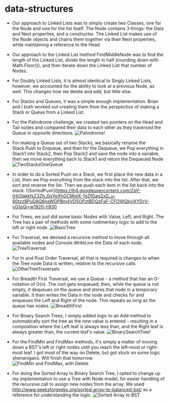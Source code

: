 # data-structures

- Our approach to Linked Lists was to simply create two Classes, one for the Node and one for the list itself. The Node contains 3 things: the Data and Next properties, and a constructor. The Linked List makes use of the Node objects and chains them together via their Next properties, while maintaining a reference to the Head.

- Our approach to the Linked List method FindMiddleNode was to find the length of the Linked List, divide the length in half (rounding down with Math.Floor()), and then iterate down the Linked List that number of Nodes.

- For Doubly Linked Lists, it is almost identical to Singly Linked Lists, however, we accounted for the ability to look at a previous Node, as well. This changes how we delete and add, but little else.

- For Stacks and Queues, it was a simple enough implementation. Brian and I both worked out creating them from the perspective of making a Stack or Queue from a Linked List.

- For the Palindrome challenge, we created two pointers on the Head and Tail nodes and compared their data to each other as they traversed the Queue in opposite directions.
![Palindrome!](https://imgur.com/a/IX8Fl)

- For making a Queue out of two Stacks, we basically rename the Stack.Push to Enqueue, and then for the Dequeue, we Pop everything in Stack1 into Stack2, then Pop Stack2 and save the node into a variable, then we move everything back to Stack1 and return the Dequeued Node
![TwoStacksOneQueue](https://imgur.com/a/OMwsY)

- In order to do a Sorted Push on a Stack, we first place the new data in a List, then we Pop everything from the stack into the list. After that, we sort and reverse the list. Then we push each item in the list back into the stack.
![SortedPush](https://lh4.googleusercontent.com/ZpY-tHiOlakkfsZ3Zh_0qYgXhGCMqtX-1gZfGag2xG_u-80tzz8PuDAQ6neWDPBm4VD5OPztBDQzFaF-CFOWQkyiXYDrV-yG1qQj=w1920-h930

- For Trees, we just did some basic Nodes with Value, Left, and Right. The Tree has a pair of methods with some rudimentary logic to add to the left or right node.
![BasicTree](https://lh3.googleusercontent.com/73SqXCYvYDqNyfBu4IYDoXcTTnIF_erXZSHfIDS_7_5nEMc0lqClF7hFDanfsFDY1FZkwgeFHFf1AMDv3L5xWlOMGqPQd3OD2rO8=w1920-h930)

- For Traversal, we devised a recursive method to move through all available nodes and Console.WriteLine the Data of each node.
![TreeTraversal](https://lh5.googleusercontent.com/bZbc8lVs_GQUKxobYsJ1onWSoUVfjbVGCk7HT0aLfnarLAmVOoEjs-vWe4MGhrXuIRXO6nxO6QIQp4ncDgIa9lxvB4VJjuw51-GS=w1920-h930)

- For In and Post Order Traversal, all that is required is changes to when the Tree node Data is written, relative to the recursive calls
![OtherTreeTraversals](https://lh4.googleusercontent.com/NfFqdnUZIMy-DfFgfu4BphaVWo5FhMaOttwG7ggn5s-nV9uyigUP0vLSaeIpF2hfW8I-Jg5VE90VzJ7WUt_XilEu0KXDzOLtcrx2=w1920-h930)

- For Breadth First Traversal, we use a Queue - a method that has an O-notation of O(n). The root gets enqueued, then, while the queue is not empty, it dequeues on the queue and stores that node in a temporary variable. It then writes the Data in the node and checks for and enqueues the Left and Right of the node. This repeats as long as the queue has nodes.
![BreadthFirst](https://lh4.googleusercontent.com/40y48WmIlM78Uc9az65Dj4Besl34GjrZsMLDf7eRoqJ1GtVMV5gMOr_lkijOx-9T0jCZHWFVtwc9kTjjIExdbLBJI6vF2WnNR3u2=w1920-h930)

- For Binary Search Trees, I simply added logic to an Add method to automatically sort the tree as the new value is entered - resulting in a composition where the Left leaf is always less than, and the Right leaf is always greater than, the current leaf's value.
![BinarySearchTree!](https://lh3.googleusercontent.com/1eFqsuZoNVa8uJ9bthfvWIvcTrPL5UK2p7aQ9rmNE2s_16_o0QKFM9MgX7YliLiPCCm0YX4gzut3ZahRedJ1m5NpFs_dyLUdlRFqssI-OLOHa-GwOWUKEGOyvd4WcL5T3ZlSYSIZgOe1alM96yRzT6bCrXX2AUUPLXnOGJ9k_S9JjcibRnpGv-0Afy9k6fjr7JCzsu4QFFus7RDaSmLqpoI7lIDx-dObsb9wgRTrb_xN3FJ0PLT7hhtG9Xv_XSzlAYilwJwtUhhcjOQGvA3Fr7ooEQ1iM8DnxFd76mzQcy0RxKx7z6RpwCFHEo_jHwiLzSF1sk6aX9ABx8wafbmQVPvzem8ysbIbs8msgoyQ5bpA4-VNsDuH2yM9c8-iu5ZLKTrTdTPCz3wKpVn0_0BCyMicv63xfuy1psq6BEkvpDFRE9kuOwLeUEOY9icnNGNibxgK8F_fNKgPmBQHF0Iq9tRI-ehgiBQCI3QUvPs9EAS9RpvnGz5j8M_4vmA8t9ynxcokzf9Hd0HceECXk3scNNSAdaAw2sFOKdw0digXWH2n7ZpkA53HYVdI0SdWmLa6mCOfU0Du7MbgfIJz5NQWO0kSBwiZoh3K_SXjk7yIww=w712-h949-no)

- For the FindMin and FindMax methods, it's simply a matter of moving down a BST's left or right nodes until you reach the left-most or right-most leaf. I got most of the way on Delete, but got stuck on some logic shenanigans. Will finish that tomorrow.
![FindMin and FindMax, with Delete](https://lh3.googleusercontent.com/8XqF6blGN20bPJ8wU0H-bOAq5jorMFvpe53V_mxwW_852pd-ei1bZKysdY8BhlUzV4PXM956gzLDC4mEUVVlSThURzILL73K07n39vnw4E4zrtAe4r7iVt_Vh2MgNL7Kbv3ipooFYpNaGdpXf8Y_8ambTIdnFzNj8bv0Y4Bot2qWmyGY_AjQvsQ404Y6mrS1Fm5Miv5nJ3tGOOScE6ClEVLr2oNNrChter_cWWElROsPIRfR82OcqyIUAgjyBxxog-FnOzFZSOu2PlySh0N1C4PB5bHkiS6WItibm-IWmLM-nh8BO78dV08yZffhikYLKEcQFwU207JT-KSrXj_IrJO2bJbVfCXIy1z7VZaB3EFLX-XhBy-1KU7yK-n2HfmaJm90RML7SQv1pJ1TtcD2p9D-h3as2uyRz9a7ALj1Fzt62ymPt1M7h5jnw6waTPwibhBgb9fqbksjd8cakgcfYoqyhSNO8h0F2tlNeqNYKflnH9TIJH61b2yyu-sI8knR1MYt2Ur_nlG8e_g4A8N1vQyfuYGPRTflpcYJCb61AG-nbmTIagrIdburVNbGkyVZSduByCnVyK1RC1p0P7Opprj0C1CzcJjmI6mE8UBE3A=w1266-h949-no)

- For doing the Sorted Array to Binary Search Tree, I opted to change up my implementation to use a Tree with Node model, for easier handling of the recursive call to assign new nodes from the array. We used http://www.geeksforgeeks.org/sorted-array-to-balanced-bst/ as a reference for understanding the logic.
![Sorted Array to BST](https://lh3.googleusercontent.com/zWlFMxq2RkgZxrbRveTl2oRildexA8xQF746s0zS4JA9jKYmD4mr26whS0u9VAwl-A0BaxcVp18FywErQ7on1f26kgKrGefSOM8QqJRATn62Or6c0iR3cqzMzSGvjpTVcQqATBYY8SrrO4KaO8Lwfef9DEBKSNYxX2vPA60Z_MF0Oee6uzthb1xqL_TXpPAeI8i-gxZ4-iFlVReSUhEv4Wyqu-aipnJH29TK2Ao6NZedC2ngWAMAA9LrOltVVPPLdWN5iPrNY8CWMyeTBA6omjvLQtUAsuot_uXhtrpxLvMaU_UQL5Ojp50MfONuLyBeudtXsABiDloHkTSW219QmuevydUNblwJgMkjM-3Xn3WrwLztpemjmIh3RJU5p2pU8mz5ceV8AuktfFL36vJw8D3H2mo595S_I1f7fUNf2qdYFcj5JUNaIfZfw5tiwgVPV4KUvdCGuBefOhifet4Ok4d99cQqMxpnTuYxgVy8R-gNwxvhUYuDJPRpcgamSZgNRi-iFw4Xkqn4S1iGb4PwIUSv5KyG4SkfsZUXeOmo3EzEnWV-rCpcGkcExvqQVBZKgUhWfaWE2qVWjWGSH41ZC-FoUz3yV1kq04YZcm6qDQ=w712-h949-no)
